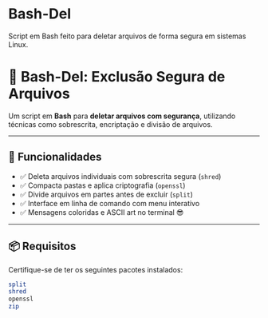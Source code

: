 # Bash-Del
Script em Bash feito para deletar arquivos de forma segura em sistemas Linux.

# 🧨 Bash-Del: Exclusão Segura de Arquivos

Um script em **Bash** para **deletar arquivos com segurança**, utilizando técnicas como sobrescrita, encriptação e divisão de arquivos.

---

## 🚀 Funcionalidades

- ✅ Deleta arquivos individuais com sobrescrita segura (`shred`)
- ✅ Compacta pastas e aplica criptografia (`openssl`)
- ✅ Divide arquivos em partes antes de excluir (`split`)
- ✅ Interface em linha de comando com menu interativo
- ✅ Mensagens coloridas e ASCII art no terminal 😎

---

## 📦 Requisitos

Certifique-se de ter os seguintes pacotes instalados:

```bash
split
shred
openssl
zip

